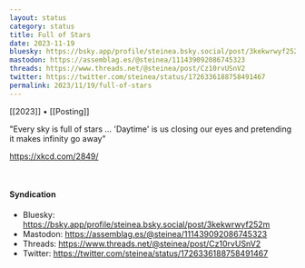 ```yaml
---
layout: status
category: status
title: Full of Stars
date: 2023-11-19
bluesky: https://bsky.app/profile/steinea.bsky.social/post/3kekwrwyf252m
mastodon: https://assemblag.es/@steinea/111439092086745323
threads: https://www.threads.net/@steinea/post/Cz10rvUSnV2
twitter: https://twitter.com/steinea/status/1726336188758491467
permalink: 2023/11/19/full-of-stars
---
```


[[2023]] • [[Posting]]

"Every sky is full of stars ... 'Daytime' is us closing our eyes and pretending it makes infinity go away"

<https://xkcd.com/2849/>

<br>

#### Syndication

* Bluesky: <https://bsky.app/profile/steinea.bsky.social/post/3kekwrwyf252m>
* Mastodon: <https://assemblag.es/@steinea/111439092086745323>
* Threads: <https://www.threads.net/@steinea/post/Cz10rvUSnV2>
* Twitter: <https://twitter.com/steinea/status/1726336188758491467>